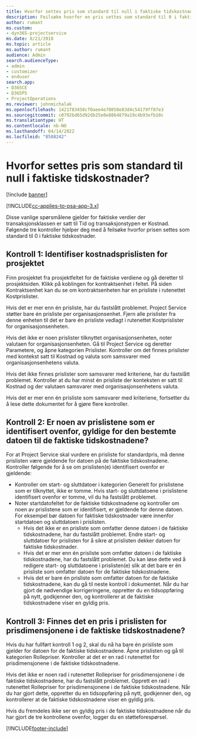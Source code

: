 ```yaml
---
title: Hvorfor settes pris som standard til null i faktiske tidskostnader?
description: Feilsøke hvorfor en pris settes som standard til 0 i faktiske tidskostnader.
author: rumant
ms.custom:
- dyn365-projectservice
ms.date: 8/21/2018
ms.topic: article
ms.author: rumant
audience: Admin
search.audienceType:
- admin
- customizer
- enduser
search.app:
- D365CE
- D365PS
- ProjectOperations
ms.reviewer: johnmichalak
ms.openlocfilehash: 1421f83458cf0aee4e70858e83d4c54179ff87e3
ms.sourcegitcommit: c0792bd65d92db25e0e8864879a19c4b93efb10c
ms.translationtype: HT
ms.contentlocale: nb-NO
ms.lasthandoff: 04/14/2022
ms.locfileid: "8588242"
---
```

# <a name="why-is-the-price-defaulting-to-zero-on-time-cost-actuals"></a>Hvorfor settes pris som standard til null i faktiske tidskostnader?

[!include [banner](../includes/psa-now-project-operations.md)]

[!INCLUDE[cc-applies-to-psa-app-3.x](../includes/cc-applies-to-psa-app-3x.md)]

Disse vanlige spørsmålene gjelder for faktiske verdier der transaksjonsklassen er satt til Tid og transaksjonstypen er Kostnad. Følgende tre kontroller hjelper deg med å feilsøke hvorfor prisen settes som standard til 0 i faktiske tidskostnader.
 
## <a name="check-1-identify-the-cost-price-list-for-the-project"></a>Kontroll 1: Identifiser kostnadsprislisten for prosjektet

Finn prosjektet fra prosjektfeltet for de faktiske verdiene og gå deretter til prosjektsiden. Klikk på koblingen for kontraktsenhet i feltet. På siden Kontraktsenhet kan du se om kontraktsenheten har en prisliste i rutenettet Kostprislister.

Hvis det er mer enn én prisliste, har du fastslått problemet. Project Service støtter bare én prisliste per organisasjonsenhet. Fjern alle prislister fra denne enheten til det er bare én prisliste vedlagt i rutenettet Kostprislister for organisasjonsenheten.

Hvis det ikke er noen prislister tilknyttet organisasjonsenheten, noter valutaen for organisasjonsenheten. Gå til Project Service og deretter Parametere, og åpne kategorien Prislister. Kontroller om det finnes prislister med kontekst satt til Kostnad og valuta som samsvarer med organisasjonsenhetens valuta.
 
Hvis det ikke finnes prislister som samsvarer med kriteriene, har du fastslått problemet. Kontroller at du har minst én prisliste der konteksten er satt til Kostnad og der valutaen samsvarer med organisasjonsenhetens valuta.

Hvis det er mer enn én prisliste som samsvarer med kriteriene, fortsetter du å lese dette dokumentet for å gjøre flere kontroller.

## <a name="check-2-are-any-of-the-price-lists-identified-above-valid-for-the-specific-date-of-the-time-cost-actual"></a>Kontroll 2: Er noen av prislistene som er identifisert ovenfor, gyldige for den bestemte datoen til de faktiske tidskostnadene?

For at Project Service skal vurdere en prisliste for standardpris, må denne prislisten være gjeldende for datoen på de faktiske tidskostnadene. Kontroller følgende for å se om prislisten(e) identifisert ovenfor er gjeldende:

- Kontroller om start- og sluttdatoer i kategorien Generelt for prislistene som er tilknyttet, ikke er tomme. Hvis start- og sluttdatoene i prislistene identifisert ovenfor er tomme, vil du ha fastslått problemet. 
- Noter startdatofeltet for de faktiske tidskostnadene og kontroller om noen av prislistene som er identifisert, er gjeldende for denne datoen. For eksempel bør datoen for faktiske tidskostnader være innenfor startdatoen og sluttdatoen i prislisten. 
    - Hvis det ikke er en prisliste som omfatter denne datoen i de faktiske tidskostnadene, har du fastslått problemet. Endre start- og sluttdatoer for prislisten for å sikre at prislisten dekker datoen for faktiske tidskostnader. 
    - Hvis det er mer enn én prisliste som omfatter datoen i de faktiske tidskostnadene, har du fastslått problemet. Du kan løse dette ved å redigere start- og sluttdatoene i prislisten(e) slik at det bare er én prisliste som omfatter datoen for de faktiske tidskostnadene. 
    - Hvis det er bare én prisliste som omfatter datoen for de faktiske tidskostnadene, kan du gå til neste kontroll i dokumentet.
Når du har gjort de nødvendige korrigeringene, oppretter du en tidsoppføring på nytt, godkjenner den, og kontrollerer at de faktiske tidskostnadene viser en gyldig pris.

## <a name="check-3-is-there-a-price-in-the-price-list-for-the-pricing-dimensions-on-the-time-cost-actual"></a>Kontroll 3: Finnes det en pris i prislisten for prisdimensjonene i de faktiske tidskostnadene?

Hvis du har fullført kontroll 1 og 2, skal du nå ha bare én prisliste som gjelder for datoen for de faktiske tidskostnadene. Åpne prislisten og gå til kategorien Rollepriser. Kontroller at det er en rad i rutenettet for prisdimensjonene i de faktiske tidskostnadene.

Hvis det ikke er noen rad i rutenettet Rollepriser for prisdimensjonene i de faktiske tidskostnadene, har du fastslått problemet. Opprett en rad i rutenettet Rollepriser for prisdimensjonene i de faktiske tidskostnadene. Når du har gjort dette, oppretter du en tidsoppføring på nytt, godkjenner den, og kontrollerer at de faktiske tidskostnadene viser en gyldig pris.
 
Hvis du fremdeles ikke ser en gyldig pris i de faktiske tidskostnadene når du har gjort de tre kontrollene ovenfor, logger du en støtteforespørsel.





[!INCLUDE[footer-include](../includes/footer-banner.md)]
